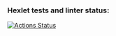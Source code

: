 ### Hexlet tests and linter status:
[![Actions Status](https://github.com/AlexanderIzmailov/frontend-project-44/workflows/hexlet-check/badge.svg)](https://github.com/AlexanderIzmailov/frontend-project-44/actions)